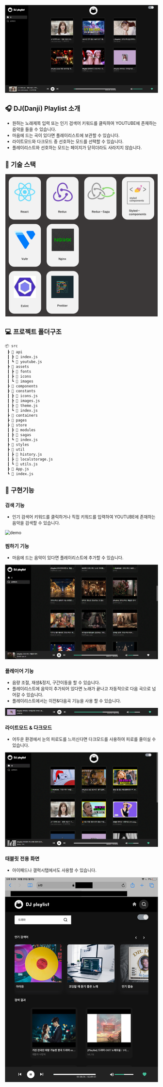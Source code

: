 ## ![demo](src/assets/images/demo1.JPG)

## 🎧 DJ(Danji) Playlist 소개

- 원하는 노래제목 입력 또는 인기 검색어 키워드를 클릭하여 YOUTUBE에 존재하는 음악을 들을 수 있습니다.
- 마음에 드는 곡이 있다면 플레이리스트에 보관할 수 있습니다.
- 라이트모드와 다크모드 중 선호하는 모드를 선택할 수 있습니다.
- 플레이리스트와 선호하는 모드는 페이지가 닫히더라도 사라지지 않습니다.

## 🔨 기술 스택

![demo](src/assets/images/demo0.png)

## 💻 프로젝트 폴더구조

```
📦 src
 ┣ 📂 api
 ┃ ┣ 📄 index.js
 ┃ ┗ 📄 youtube.js
 ┣ 📂 assets
 ┃ ┣ 📂 fonts
 ┃ ┣ 📂 icons
 ┃ ┗ 📂 images
 ┣ 📂 components
 ┣ 📂 constants
 ┃ ┣ 📄 icons.js
 ┃ ┣ 📄 images.js
 ┃ ┣ 📄 theme.js
 ┃ ┗ 📄 index.js
 ┣ 📂 containers
 ┣ 📂 pages
 ┣ 📂 store
 ┃ ┣ 📂 modules
 ┃ ┣ 📂 sagas
 ┃ ┗ 📄 index.js
 ┣ 📂 styles
 ┣ 📂 util
 ┃ ┣ 📄 history.js
 ┃ ┣ 📄 localstorage.js
 ┃ ┗ 📄 utils.js
 ┣ 📜 App.js
 ┗ 📜 index.js
```

## 📢 구현기능

### 검색 기능

- 인기 검색어 키워드를 클릭하거나 직접 키워드를 입력하여 YOUTUBE에 존재하는 음악을 검색할 수 있습니다.
  <br/>

![demo](src/assets/images/demo2.gif)

### 찜하기 기능

- 마음에 드는 음악이 있다면 플레이리스트에 추가할 수 있습니다.
  <br/>

![demo](src/assets/images/demo3.gif)

### 플레이어 기능

- 음량 조절, 재생&정지, 구간이동을 할 수 있습니다.
- 플레이리스트에 음악이 추가되어 있다면 노래가 끝나고 자동적으로 다음 곡으로 넘어갈 수 있습니다.
- 플레이리스트에서는 이전&다음곡 기능을 사용 할 수 있습니다.
  <br/>

![demo](src/assets/images/demo4.gif)

### 라이트모드 & 다크모드

- 어두운 환경에서 눈의 피로도를 느끼신다면 다크모드를 사용하여 피로를 줄이실 수 있습니다.
  <br/>

![demo](src/assets/images/demo5.gif)

### 태블릿 전용 화면

- 아이패드나 갤럭시탭에서도 사용할 수 있습니다.
  <br/>

![demo](src/assets/images/demo6.png)
